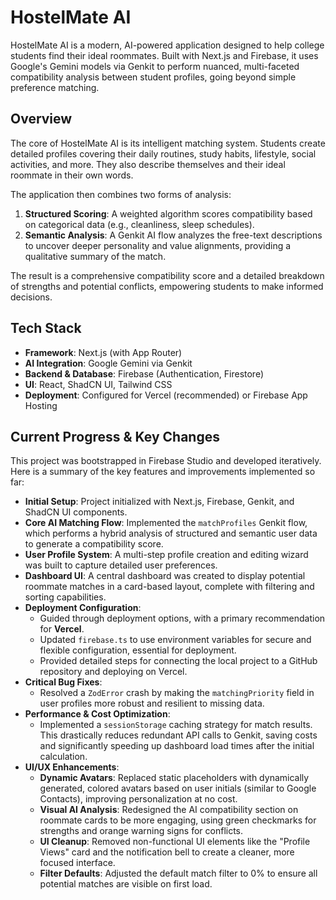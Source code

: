 # HostelMate AI

HostelMate AI is a modern, AI-powered application designed to help college students find their ideal roommates. Built with Next.js and Firebase, it uses Google's Gemini models via Genkit to perform nuanced, multi-faceted compatibility analysis between student profiles, going beyond simple preference matching.

## Overview

The core of HostelMate AI is its intelligent matching system. Students create detailed profiles covering their daily routines, study habits, lifestyle, social activities, and more. They also describe themselves and their ideal roommate in their own words.

The application then combines two forms of analysis:
1.  **Structured Scoring**: A weighted algorithm scores compatibility based on categorical data (e.g., cleanliness, sleep schedules).
2.  **Semantic Analysis**: A Genkit AI flow analyzes the free-text descriptions to uncover deeper personality and value alignments, providing a qualitative summary of the match.

The result is a comprehensive compatibility score and a detailed breakdown of strengths and potential conflicts, empowering students to make informed decisions.

## Tech Stack

*   **Framework**: Next.js (with App Router)
*   **AI Integration**: Google Gemini via Genkit
*   **Backend & Database**: Firebase (Authentication, Firestore)
*   **UI**: React, ShadCN UI, Tailwind CSS
*   **Deployment**: Configured for Vercel (recommended) or Firebase App Hosting

## Current Progress & Key Changes

This project was bootstrapped in Firebase Studio and developed iteratively. Here is a summary of the key features and improvements implemented so far:

*   **Initial Setup**: Project initialized with Next.js, Firebase, Genkit, and ShadCN UI components.
*   **Core AI Matching Flow**: Implemented the `matchProfiles` Genkit flow, which performs a hybrid analysis of structured and semantic user data to generate a compatibility score.
*   **User Profile System**: A multi-step profile creation and editing wizard was built to capture detailed user preferences.
*   **Dashboard UI**: A central dashboard was created to display potential roommate matches in a card-based layout, complete with filtering and sorting capabilities.
*   **Deployment Configuration**:
    *   Guided through deployment options, with a primary recommendation for **Vercel**.
    *   Updated `firebase.ts` to use environment variables for secure and flexible configuration, essential for deployment.
    *   Provided detailed steps for connecting the local project to a GitHub repository and deploying on Vercel.
*   **Critical Bug Fixes**:
    *   Resolved a `ZodError` crash by making the `matchingPriority` field in user profiles more robust and resilient to missing data.
*   **Performance & Cost Optimization**:
    *   Implemented a `sessionStorage` caching strategy for match results. This drastically reduces redundant API calls to Genkit, saving costs and significantly speeding up dashboard load times after the initial calculation.
*   **UI/UX Enhancements**:
    *   **Dynamic Avatars**: Replaced static placeholders with dynamically generated, colored avatars based on user initials (similar to Google Contacts), improving personalization at no cost.
    *   **Visual AI Analysis**: Redesigned the AI compatibility section on roommate cards to be more engaging, using green checkmarks for strengths and orange warning signs for conflicts.
    *   **UI Cleanup**: Removed non-functional UI elements like the "Profile Views" card and the notification bell to create a cleaner, more focused interface.
    *   **Filter Defaults**: Adjusted the default match filter to 0% to ensure all potential matches are visible on first load.
    
